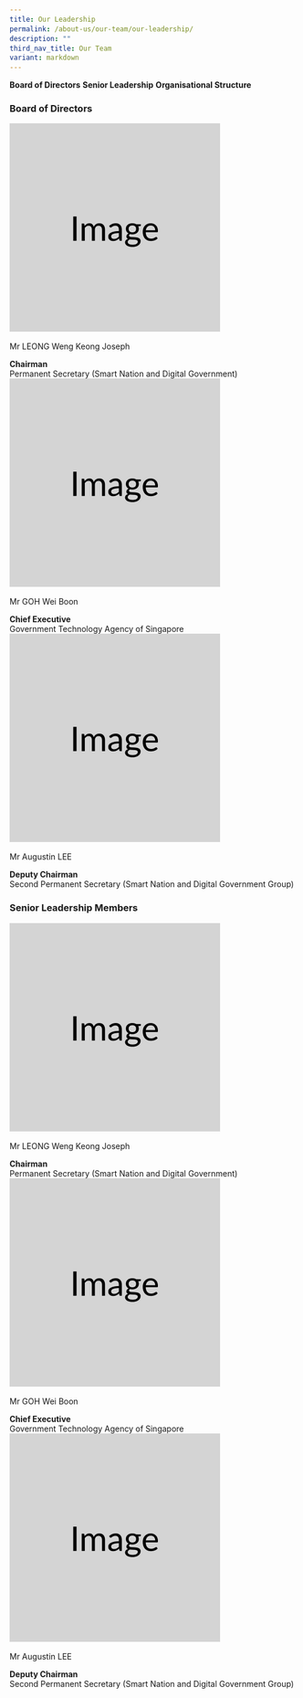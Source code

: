 ```yaml
---
title: Our Leadership
permalink: /about-us/our-team/our-leadership/
description: ""
third_nav_title: Our Team
variant: markdown
---
```

<div class="col padding--bottom--xl">
	<span class="bp-sec-button has-text-centered">
		<a id="board-of-directors-button" class="is-uppercase media-category-button selected"><b>Board of Directors</b></a>
		<a id="senior-leadership-button" class="is-uppercase media-category-button"><b>Senior Leadership</b></a>
		<a id="organisational-structure-button" class="is-uppercase media-category-button"><b>Organisational Structure</b></a>
	</span>
</div>

### Board of Directors

<div class="row">
    <div class="col is-4">
       <img alt="Mr LEONG Weng Keong Joseph" src="/images/Placeholders/Screenshot_2023_11_10_at_12_20_50_PM.png">
    </div>
    <div class="col is-8">
        <p class="title is-4">Mr LEONG Weng Keong Joseph</p>
        <strong>Chairman</strong>
        <br> Permanent Secretary (Smart Nation and Digital Government)
		</div>
</div>

<div class="row">
    <div class="col is-4">
       <img alt="Mr GOH Wei Boon" src="/images/Placeholders/Screenshot_2023_11_10_at_12_20_50_PM.png">
    </div>
    <div class="col is-8">
        <p class="title is-4">Mr GOH Wei Boon</p>
        <strong>Chief Executive</strong>
        <br> Government Technology Agency of Singapore
		</div>
</div>

<div class="row">
    <div class="col is-4">
       <img alt="Mr Augustin LEE" src="/images/Placeholders/Screenshot_2023_11_10_at_12_20_50_PM.png">
    </div>
    <div class="col is-8">
        <p class="title is-4">Mr Augustin LEE</p>
        <strong>Deputy Chairman</strong>
        <br> Second Permanent Secretary (Smart Nation and Digital Government Group)
		</div>
</div>


### Senior Leadership Members

<div class="row">
    <div class="col is-4">
       <img alt="Mr LEONG Weng Keong Joseph" src="/images/Placeholders/Screenshot_2023_11_10_at_12_20_50_PM.png">
    </div>
    <div class="col is-8">
        <p class="title is-4">Mr LEONG Weng Keong Joseph</p>
        <strong>Chairman</strong>
        <br> Permanent Secretary (Smart Nation and Digital Government)
		</div>
</div>

<div class="row">
    <div class="col is-4">
       <img alt="Mr GOH Wei Boon" src="/images/Placeholders/Screenshot_2023_11_10_at_12_20_50_PM.png">
    </div>
    <div class="col is-8">
        <p class="title is-4">Mr GOH Wei Boon</p>
        <strong>Chief Executive</strong>
        <br> Government Technology Agency of Singapore
		</div>
</div>

<div class="row">
    <div class="col is-4">
       <img alt="Mr Augustin LEE" src="/images/Placeholders/Screenshot_2023_11_10_at_12_20_50_PM.png">
    </div>
    <div class="col is-8">
        <p class="title is-4">Mr Augustin LEE</p>
        <strong>Deputy Chairman</strong>
        <br> Second Permanent Secretary (Smart Nation and Digital Government Group)
		</div>
</div>